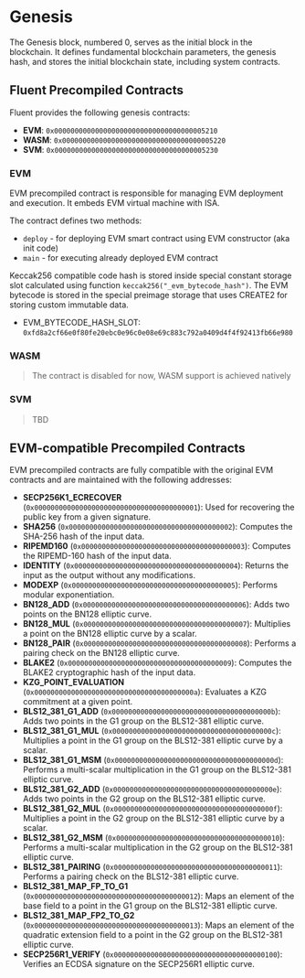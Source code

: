 # Genesis

The Genesis block, numbered 0, serves as the initial block in the blockchain. It defines fundamental blockchain parameters, the genesis hash, and stores the initial blockchain state, including system contracts.

## Fluent Precompiled Contracts

Fluent provides the following genesis contracts:
- **EVM**: `0x0000000000000000000000000000000000005210`
- **WASM**: `0x0000000000000000000000000000000000005220`
- **SVM**: `0x0000000000000000000000000000000000005230`

### EVM

EVM precompiled contract is responsible for managing EVM deployment and execution.
It embeds EVM virtual machine with ISA.

The contract defines two methods:
- `deploy` - for deploying EVM smart contract using EVM constructor (aka init code)
- `main` - for executing already deployed EVM contract

Keccak256 compatible code hash is stored inside special constant storage slot
calculated using function `keccak256("_evm_bytecode_hash")`.
The EVM bytecode is stored in the special preimage storage that uses CREATE2 for storing custom immutable data.

- EVM_BYTECODE_HASH_SLOT: `0xfd8a2cf66e0f80fe20ebc0e96c0e08e69c883c792a0409d4f4f92413fb66e980`

### WASM

> The contract is disabled for now, WASM support is achieved natively

### SVM

> TBD

## EVM-compatible Precompiled Contracts

EVM precompiled contracts are fully compatible with the original EVM contracts
and are maintained with the following addresses:
- **SECP256K1_ECRECOVER** (`0x0000000000000000000000000000000000000001`): Used for recovering the public key from a given signature.
- **SHA256** (`0x0000000000000000000000000000000000000002`): Computes the SHA-256 hash of the input data.
- **RIPEMD160** (`0x0000000000000000000000000000000000000003`): Computes the RIPEMD-160 hash of the input data.
- **IDENTITY** (`0x0000000000000000000000000000000000000004`): Returns the input as the output without any modifications.
- **MODEXP** (`0x0000000000000000000000000000000000000005`): Performs modular exponentiation.
- **BN128_ADD** (`0x0000000000000000000000000000000000000006`): Adds two points on the BN128 elliptic curve.
- **BN128_MUL** (`0x0000000000000000000000000000000000000007`): Multiplies a point on the BN128 elliptic curve by a scalar.
- **BN128_PAIR** (`0x0000000000000000000000000000000000000008`): Performs a pairing check on the BN128 elliptic curve.
- **BLAKE2** (`0x0000000000000000000000000000000000000009`): Computes the BLAKE2 cryptographic hash of the input data.
- **KZG_POINT_EVALUATION** (`0x000000000000000000000000000000000000000a`): Evaluates a KZG commitment at a given point.
- **BLS12_381_G1_ADD** (`0x000000000000000000000000000000000000000b`): Adds two points in the G1 group on the BLS12-381 elliptic curve.
- **BLS12_381_G1_MUL** (`0x000000000000000000000000000000000000000c`): Multiplies a point in the G1 group on the BLS12-381 elliptic curve by a scalar.
- **BLS12_381_G1_MSM** (`0x000000000000000000000000000000000000000d`): Performs a multi-scalar multiplication in the G1 group on the BLS12-381 elliptic curve.
- **BLS12_381_G2_ADD** (`0x000000000000000000000000000000000000000e`): Adds two points in the G2 group on the BLS12-381 elliptic curve.
- **BLS12_381_G2_MUL** (`0x000000000000000000000000000000000000000f`): Multiplies a point in the G2 group on the BLS12-381 elliptic curve by a scalar.
- **BLS12_381_G2_MSM** (`0x0000000000000000000000000000000000000010`): Performs a multi-scalar multiplication in the G2 group on the BLS12-381 elliptic curve.
- **BLS12_381_PAIRING** (`0x0000000000000000000000000000000000000011`): Performs a pairing check on the BLS12-381 elliptic curve.
- **BLS12_381_MAP_FP_TO_G1** (`0x0000000000000000000000000000000000000012`): Maps an element of the base field to a point in the G1 group on the BLS12-381 elliptic curve.
- **BLS12_381_MAP_FP2_TO_G2** (`0x0000000000000000000000000000000000000013`): Maps an element of the quadratic extension field to a point in the G2 group on the BLS12-381 elliptic curve.
- **SECP256R1_VERIFY** (`0x0000000000000000000000000000000000000100`): Verifies an ECDSA signature on the SECP256R1 elliptic curve.